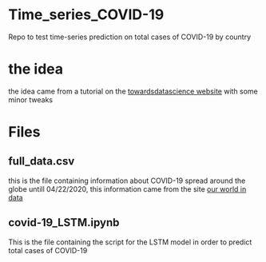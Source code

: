 # Time_series_COVID-19
Repo to test time-series prediction on total cases of COVID-19 by country

# the idea 
the idea came from a tutorial on the [towardsdatascience website](https://towardsdatascience.com/predicting-sales-611cb5a252de) with some minor tweaks

# Files
## full_data.csv
this is the file containing information about COVID-19 spread around the globe untill 04/22/2020, this information came from the site [our world in data](https://ourworldindata.org/coronavirus-source-data)

## covid-19_LSTM.ipynb
This is the file containing the script for the LSTM model in order to predict total cases of COVID-19
